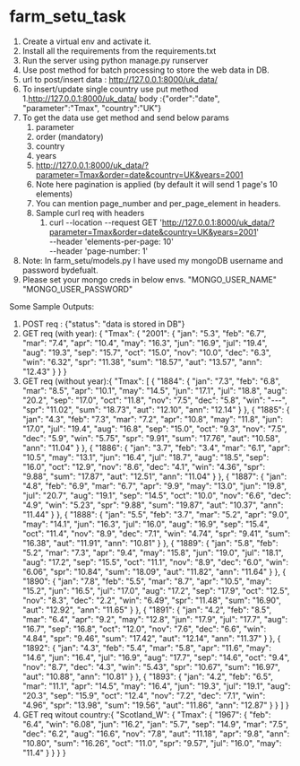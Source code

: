 # farm_setu_task
1. Create a virtual env and activate it.
2. Install all the requirements from the requirements.txt
3. Run the server using python manage.py runserver
4. Use post method for batch processing to store the web data in DB.
5. url to post/insert data : http://127.0.0.1:8000/uk_data/
6. To insert/update single country use put method
   1.http://127.0.0.1:8000/uk_data/
   body :{"order":"date",
   "parameter":"Tmax",
   "country":"UK"}
7. To get the data use get method and send below params
   1. parameter
   2. order (mandatory)
   3. country
   4. years
   5. http://127.0.0.1:8000/uk_data/?parameter=Tmax&order=date&country=UK&years=2001
   6. Note here pagination is applied (by default it will send 1 page's 10 elements)
   7. You can mention page_number and per_page_element in headers.
   8. Sample curl req with headers 
      1. curl --location --request GET 'http://127.0.0.1:8000/uk_data/?parameter=Tmax&order=date&country=UK&years=2001' \
        --header 'elements-per-page: 10' \
        --header 'page-number: 1'
8. Note: In farm_setu/models.py I have used my mongoDB username and password bydefualt.
9. Please set your mongo creds in below envs.
   "MONGO_USER_NAME"
   "MONGO_USER_PASSWORD"

Some Sample Outputs:
1. POST req : {"status": "data is stored in DB"}
2. GET req (with year): {
    "Tmax": {
        "2001": {
            "jan": "5.3",
            "feb": "6.7",
            "mar": "7.4",
            "apr": "10.4",
            "may": "16.3",
            "jun": "16.9",
            "jul": "19.4",
            "aug": "19.3",
            "sep": "15.7",
            "oct": "15.0",
            "nov": "10.0",
            "dec": "6.3",
            "win": "6.32",
            "spr": "11.38",
            "sum": "18.57",
            "aut": "13.57",
            "ann": "12.43"
        }
    }
}
3. GET req (without year):{
    "Tmax": [
        {
            "1884": {
                "jan": "7.3",
                "feb": "6.8",
                "mar": "8.5",
                "apr": "10.1",
                "may": "14.5",
                "jun": "17.1",
                "jul": "18.8",
                "aug": "20.2",
                "sep": "17.0",
                "oct": "11.8",
                "nov": "7.5",
                "dec": "5.8",
                "win": "---",
                "spr": "11.02",
                "sum": "18.73",
                "aut": "12.10",
                "ann": "12.14"
            }
        },
        {
            "1885": {
                "jan": "4.3",
                "feb": "7.3",
                "mar": "7.2",
                "apr": "10.8",
                "may": "11.8",
                "jun": "17.0",
                "jul": "19.4",
                "aug": "16.8",
                "sep": "15.0",
                "oct": "9.3",
                "nov": "7.5",
                "dec": "5.9",
                "win": "5.75",
                "spr": "9.91",
                "sum": "17.76",
                "aut": "10.58",
                "ann": "11.04"
            }
        },
        {
            "1886": {
                "jan": "3.7",
                "feb": "3.4",
                "mar": "6.1",
                "apr": "10.5",
                "may": "13.1",
                "jun": "16.4",
                "jul": "18.7",
                "aug": "18.5",
                "sep": "16.0",
                "oct": "12.9",
                "nov": "8.6",
                "dec": "4.1",
                "win": "4.36",
                "spr": "9.88",
                "sum": "17.87",
                "aut": "12.51",
                "ann": "11.04"
            }
        },
        {
            "1887": {
                "jan": "4.8",
                "feb": "6.9",
                "mar": "6.7",
                "apr": "9.9",
                "may": "13.0",
                "jun": "19.8",
                "jul": "20.7",
                "aug": "19.1",
                "sep": "14.5",
                "oct": "10.0",
                "nov": "6.6",
                "dec": "4.9",
                "win": "5.23",
                "spr": "9.88",
                "sum": "19.87",
                "aut": "10.37",
                "ann": "11.44"
            }
        },
        {
            "1888": {
                "jan": "5.5",
                "feb": "3.7",
                "mar": "5.2",
                "apr": "9.0",
                "may": "14.1",
                "jun": "16.3",
                "jul": "16.0",
                "aug": "16.9",
                "sep": "15.4",
                "oct": "11.4",
                "nov": "8.9",
                "dec": "7.1",
                "win": "4.74",
                "spr": "9.41",
                "sum": "16.38",
                "aut": "11.91",
                "ann": "10.81"
            }
        },
        {
            "1889": {
                "jan": "5.8",
                "feb": "5.2",
                "mar": "7.3",
                "apr": "9.4",
                "may": "15.8",
                "jun": "19.0",
                "jul": "18.1",
                "aug": "17.2",
                "sep": "15.5",
                "oct": "11.1",
                "nov": "8.9",
                "dec": "6.0",
                "win": "6.06",
                "spr": "10.84",
                "sum": "18.09",
                "aut": "11.82",
                "ann": "11.64"
            }
        },
        {
            "1890": {
                "jan": "7.8",
                "feb": "5.5",
                "mar": "8.7",
                "apr": "10.5",
                "may": "15.2",
                "jun": "16.5",
                "jul": "17.0",
                "aug": "17.2",
                "sep": "17.9",
                "oct": "12.5",
                "nov": "8.3",
                "dec": "2.2",
                "win": "6.49",
                "spr": "11.48",
                "sum": "16.90",
                "aut": "12.92",
                "ann": "11.65"
            }
        },
        {
            "1891": {
                "jan": "4.2",
                "feb": "8.5",
                "mar": "6.4",
                "apr": "9.2",
                "may": "12.8",
                "jun": "17.9",
                "jul": "17.7",
                "aug": "16.7",
                "sep": "16.8",
                "oct": "12.0",
                "nov": "7.6",
                "dec": "6.6",
                "win": "4.84",
                "spr": "9.46",
                "sum": "17.42",
                "aut": "12.14",
                "ann": "11.37"
            }
        },
        {
            "1892": {
                "jan": "4.3",
                "feb": "5.4",
                "mar": "5.8",
                "apr": "11.6",
                "may": "14.6",
                "jun": "16.4",
                "jul": "16.9",
                "aug": "17.7",
                "sep": "14.6",
                "oct": "9.4",
                "nov": "8.7",
                "dec": "4.3",
                "win": "5.43",
                "spr": "10.67",
                "sum": "16.97",
                "aut": "10.88",
                "ann": "10.81"
            }
        },
        {
            "1893": {
                "jan": "4.2",
                "feb": "6.5",
                "mar": "11.1",
                "apr": "14.5",
                "may": "16.4",
                "jun": "19.3",
                "jul": "19.1",
                "aug": "20.3",
                "sep": "15.9",
                "oct": "12.4",
                "nov": "7.2",
                "dec": "7.1",
                "win": "4.96",
                "spr": "13.98",
                "sum": "19.56",
                "aut": "11.86",
                "ann": "12.87"
            }
        }
    ]
}
4. GET req witout country:{
    "Scotland_W": {
        "Tmax": {
            "1967": {
                "feb": "6.4",
                "win": "6.08",
                "jun": "16.2",
                "jan": "5.7",
                "sep": "14.9",
                "mar": "7.5",
                "dec": "6.2",
                "aug": "16.6",
                "nov": "7.8",
                "aut": "11.18",
                "apr": "9.8",
                "ann": "10.80",
                "sum": "16.26",
                "oct": "11.0",
                "spr": "9.57",
                "jul": "16.0",
                "may": "11.4"
            }
        }
    }
}
